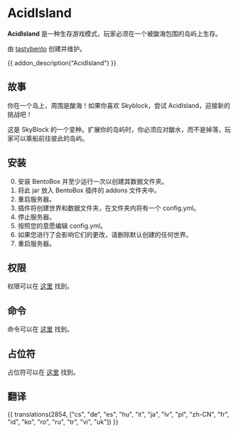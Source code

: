 # AcidIsland

**AcidIsland** 是一种生存游戏模式，玩家必须在一个被酸海包围的岛屿上生存。

由 [tastybento](https://github.com/tastybento) 创建并维护。

{{ addon_description("AcidIsland") }}

## 故事
你在一个岛上，周围是酸海！如果你喜欢 Skyblock，尝试 AcidIsland，迎接新的挑战吧！

这是 SkyBlock 的一个变种。扩展你的岛屿时，你必须应对酸水，而不是掉落，玩家可以乘船前往彼此的岛屿。

## 安装

0. 安装 BentoBox 并至少运行一次以创建其数据文件夹。
1. 将此 jar 放入 BentoBox 插件的 addons 文件夹中。
2. 重启服务器。
3. 插件将创建世界和数据文件夹，在文件夹内将有一个 config.yml。
4. 停止服务器。
5. 按照您的意愿编辑 config.yml。
6. 如果您进行了会影响它们的更改，请删除默认创建的任何世界。
7. 重启服务器。

## 权限

权限可以在 [这里](Permissions) 找到。

## 命令

命令可以在 [这里](Commands) 找到。

## 占位符

占位符可以在 [这里](Placeholders) 找到。

## 翻译

{{ translations(2854, ["cs", "de", "es", "hu", "it", "ja", "lv", "pl", "zh-CN", "fr", "id", "ko", "ro", "ru", "tr", "vi", "uk"]) }}
